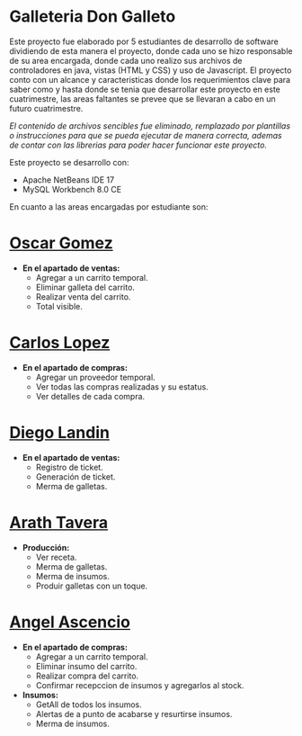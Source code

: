 # Galleteria Don Galleto

Este proyecto fue elaborado por 5 estudiantes de desarrollo de software dividiendo de esta manera el proyecto, donde cada uno se hizo responsable de su area encargada, donde cada uno realizo sus archivos de controladores en java, vistas (HTML y CSS) y uso de Javascript.
El proyecto conto con un alcance y caracteristicas donde los requerimientos clave para saber como y hasta donde se tenia que desarrollar este proyecto en este cuatrimestre, las areas faltantes se prevee que se llevaran a cabo en un futuro cuatrimestre.

*El contenido de archivos sencibles fue eliminado, remplazado por plantillas o instrucciones para que se pueda ejecutar de manera correcta, ademas de contar con las librerias para poder hacer funcionar este proyecto.*

Este proyecto se desarrollo con:
  *  Apache NetBeans IDE 17
  *  MySQL Workbench 8.0 CE

En cuanto a las areas encargadas por estudiante son:

# [Oscar Gomez](https://github.com/Oscar-Gomez-Luna)
  * **En el apartado de ventas:**
    * Agregar a un carrito temporal.
    * Eliminar galleta del carrito.
    * Realizar venta del carrito.
    * Total visible.

# [Carlos Lopez](https://github.com/carlosraul9)
  * **En el apartado de compras:**
    * Agregar un proveedor temporal.
    * Ver todas las compras realizadas y su estatus.
    * Ver detalles de cada compra.

# [Diego Landin](https://github.com/IDGS-901-22002343)
  * **En el apartado de ventas:**
    * Registro de ticket.
    * Generación de ticket.
    * Merma de galletas.

# [Arath Tavera](https://github.com/nombre-de-usuario)
  * **Producción:**
    * Ver receta.
    * Merma de galletas.
    * Merma de insumos.
    * Produir galletas con un toque.

# [Angel Ascencio](https://github.com/Angel-Ascencio)
  * **En el apartado de compras:**
      * Agregar a un carrito temporal.
      * Eliminar insumo del carrito.
      * Realizar compra del carrito.
      * Confirmar recepccion de insumos y agregarlos al stock.
  * **Insumos:**
      * GetAll de todos los insumos.
      * Alertas de a punto de acabarse y resurtirse insumos.
      * Merma de insumos.
